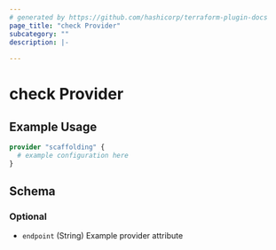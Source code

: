 ```yaml
---
# generated by https://github.com/hashicorp/terraform-plugin-docs
page_title: "check Provider"
subcategory: ""
description: |-
  
---
```


# check Provider



## Example Usage

```terraform
provider "scaffolding" {
  # example configuration here
}
```

<!-- schema generated by tfplugindocs -->
## Schema

### Optional

- `endpoint` (String) Example provider attribute

